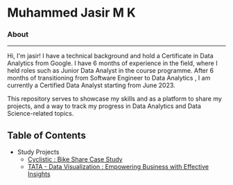 # Muhammed Jasir M K 

### About
---
Hi, I'm jasir! I have a technical background and hold a Certificate in Data Analytics from Google. I have 6 months of experience in the field, where I held roles such as Junior Data Analyst in the course programme. After 6 months of transitioning from Software Engineer to Data Analytics , I am currently a Certified Data Analyst starting from June 2023.

This repository serves to showcase my skills and as a platform to share my projects, and a way to track my progress in Data Analytics and Data Science-related topics.

## Table of Contents

* Study Projects
  * [ Cyclistic : Bike Share Case Study ](https://github.com/Jasir47/Portfolio/tree/8564ba2ebb2973d6583d495f748b1ac7709459bb/Case%20Study%201%20How%20does%20a%20bike-share%20navigate%20speedy%20success)
  * [ TATA - Data Visualization : Empowering Business with Effective Insights ](https://github.com/Jasir47/Portfolio/tree/498f9ee652a08fbd6fe8e8dcfb5afc6f3ae8c23f/TATA-%20Data%20Visualization_Empowering%20Business%20with%20Effective%20Insights)
